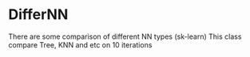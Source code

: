 # DifferNN
There are some comparison of different NN types (sk-learn)
This class compare Tree, KNN and etc on 10 iterations
